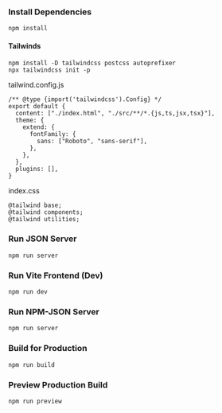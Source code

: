 ### Install Dependencies

```
npm install
```

#### Tailwinds

```
npm install -D tailwindcss postcss autoprefixer
npx tailwindcss init -p
```

tailwind.config.js

```
/** @type {import('tailwindcss').Config} */
export default {
  content: ["./index.html", "./src/**/*.{js,ts,jsx,tsx}"],
  theme: {
    extend: {
      fontFamily: {
        sans: ["Roboto", "sans-serif"],
      },
    },
  },
  plugins: [],
}

```

index.css

```
@tailwind base;
@tailwind components;
@tailwind utilities;
```

### Run JSON Server

```
npm run server
```

### Run Vite Frontend (Dev)

```
npm run dev
```

### Run NPM-JSON Server

```
npm run server
```

### Build for Production

```
npm run build
```

### Preview Production Build

```
npm run preview
```
